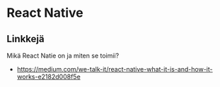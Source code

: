 # React Native

## Linkkejä

Mikä React Natie on ja miten se toimii?

- https://medium.com/we-talk-it/react-native-what-it-is-and-how-it-works-e2182d008f5e